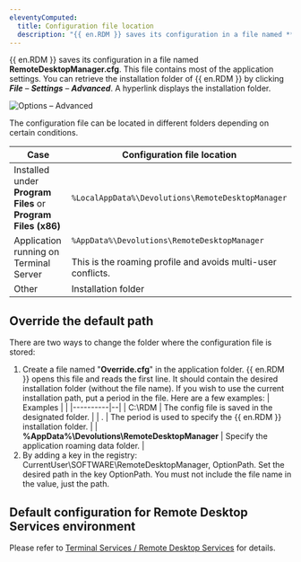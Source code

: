 ```yaml
---
eleventyComputed:
  title: Configuration file location
  description: "{{ en.RDM }} saves its configuration in a file named **RemoteDesktopManager.cfg**. This file contains most of the application settings."
---
```

{{ en.RDM }} saves its configuration in a file named **RemoteDesktopManager.cfg**. This file contains most of the application settings. You can retrieve the installation folder of {{ en.RDM }} by clicking ***File*** – ***Settings*** – ***Advanced***. A hyperlink displays the installation folder.

![Options – Advanced](https://cdnweb.devolutions.net/docs/docs_en_rdm_windows_RDMWin2257.png)

The configuration file can be located in different folders depending on certain conditions.

| Case                                                         | Configuration file location                       |
|--------------------------------------------------------------|---------------------------------------------------|
| Installed under **Program Files** or **Program Files (x86)** | `%LocalAppData%\Devolutions\RemoteDesktopManager` |
| Application running on Terminal Server                       | `%AppData%\Devolutions\RemoteDesktopManager`<br><br>This is the roaming profile and avoids multi-user conflicts. |
| Other                                                        | Installation folder                               |

## Override the default path
There are two ways to change the folder where the configuration file is stored:

1. Create a file named "**Override.cfg**" in the application folder. {{ en.RDM }} opens this file and reads the first line. It should contain the desired installation folder (without the file name). If you wish to use the current installation path, put a period in the file. Here are a few examples:
   | Examples |  |
   |----------|--|
   | C:\RDM | The config file is saved in the designated folder. |
   | . | The period is used to specify the {{ en.RDM }} installation folder. |
   | **%AppData%\Devolutions\RemoteDesktopManager** | Specify the application roaming data folder. |
1. By adding a key in the registry: CurrentUser\SOFTWARE\RemoteDesktopManager, OptionPath. Set the desired path in the key OptionPath. You must not include the file name in the value, just the path.

## Default configuration for Remote Desktop Services environment
Please refer to [Terminal Services / Remote Desktop Services](/rdm/windows/installation/client/terminal-services/) for details.